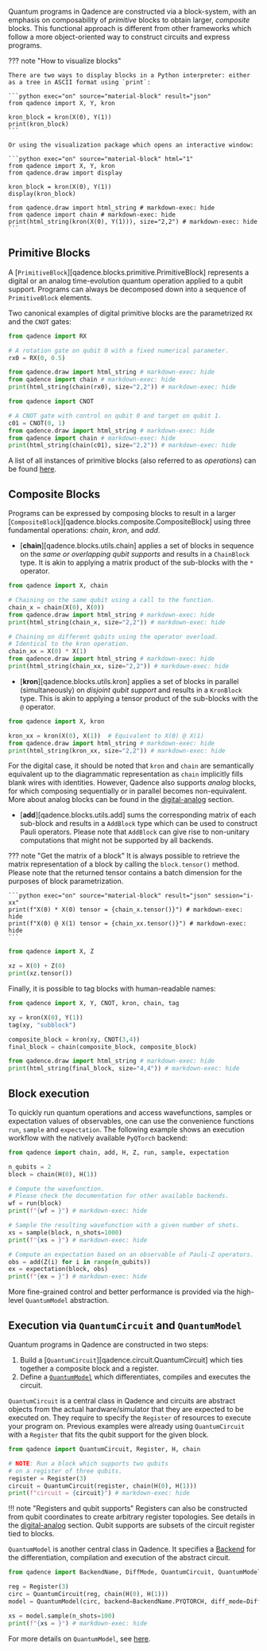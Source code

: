 Quantum programs in Qadence are constructed via a block-system, with an emphasis on composability of
*primitive* blocks to obtain larger, *composite* blocks. This functional approach is different from other frameworks
which follow a more object-oriented way to construct circuits and express programs.

??? note "How to visualize blocks"

	There are two ways to display blocks in a Python interpreter: either as a tree in ASCII format using `print`:

	```python exec="on" source="material-block" result="json"
	from qadence import X, Y, kron

	kron_block = kron(X(0), Y(1))
	print(kron_block)
	```

	Or using the visualization package which opens an interactive window:

	```python exec="on" source="material-block" html="1"
	from qadence import X, Y, kron
	from qadence.draw import display

	kron_block = kron(X(0), Y(1))
	display(kron_block)

	from qadence.draw import html_string # markdown-exec: hide
	from qadence import chain # markdown-exec: hide
	print(html_string(kron(X(0), Y(1))), size="2,2") # markdown-exec: hide
	```

## Primitive Blocks

A [`PrimitiveBlock`][qadence.blocks.primitive.PrimitiveBlock] represents a digital or an analog time-evolution quantum operation applied to a qubit support.
Programs can always be decomposed down into a sequence of `PrimitiveBlock` elements.

Two canonical examples of digital primitive blocks are the parametrized `RX` and the `CNOT` gates:

```python exec="on" source="material-block" html="1"
from qadence import RX

# A rotation gate on qubit 0 with a fixed numerical parameter.
rx0 = RX(0, 0.5)

from qadence.draw import html_string # markdown-exec: hide
from qadence import chain # markdown-exec: hide
print(html_string(chain(rx0), size="2,2")) # markdown-exec: hide
```

```python exec="on" source="material-block" html="1"
from qadence import CNOT

# A CNOT gate with control on qubit 0 and target on qubit 1.
c01 = CNOT(0, 1)
from qadence.draw import html_string # markdown-exec: hide
from qadence import chain # markdown-exec: hide
print(html_string(chain(c01), size="2,2")) # markdown-exec: hide
```

A list of all instances of primitive blocks (also referred to as *operations*) can be found [here](../qadence/operations.md).

## Composite Blocks

Programs can be expressed by composing blocks to result in a larger [`CompositeBlock`][qadence.blocks.composite.CompositeBlock] using three fundamental operations:
_chain_, _kron_, and _add_.

- [**chain**][qadence.blocks.utils.chain] applies a set of blocks in sequence on the *same or overlapping qubit supports* and results in a `ChainBlock` type.
It is akin to applying a matrix product of the sub-blocks with the `*` operator.

```python exec="on" source="material-block" html="1" session="i-xx"
from qadence import X, chain

# Chaining on the same qubit using a call to the function.
chain_x = chain(X(0), X(0))
from qadence.draw import html_string # markdown-exec: hide
print(html_string(chain_x, size="2,2")) # markdown-exec: hide
```
```python exec="on" source="material-block" html="1" session="i-xx"
# Chaining on different qubits using the operator overload.
# Identical to the kron operation.
chain_xx = X(0) * X(1)
from qadence.draw import html_string # markdown-exec: hide
print(html_string(chain_xx, size="2,2")) # markdown-exec: hide
```

- [**kron**][qadence.blocks.utils.kron] applies a set of blocks in parallel (simultaneously) on *disjoint qubit support* and results in a `KronBlock` type. This is akin to applying a tensor product of the sub-blocks with the `@` operator.

```python exec="on" source="material-block" html="1" session="i-xx"
from qadence import X, kron

kron_xx = kron(X(0), X(1))  # Equivalent to X(0) @ X(1)
from qadence.draw import html_string # markdown-exec: hide
print(html_string(kron_xx, size="2,2")) # markdown-exec: hide
```

For the digital case, it should be noted that `kron` and `chain` are semantically equivalent up to the diagrammatic representation as `chain` implicitly fills blank wires with identities.
However, Qadence also supports *analog* blocks, for which composing sequentially or in parallel becomes non-equivalent. More
about analog blocks can be found in the [digital-analog](/digital_analog_qc/analog-basics) section.

- [**add**][qadence.blocks.utils.add] sums the corresponding matrix of
each sub-block and results in a `AddBlock` type which can be used to construct Pauli operators.
Please note that `AddBlock` can give rise to non-unitary computations that might not be supported by all backends.

??? note "Get the matrix of a block"
    It is always possible to retrieve the matrix representation of a block by calling the `block.tensor()` method.
	Please note that the returned tensor contains a batch dimension for the purposes of block parametrization.

    ```python exec="on" source="material-block" result="json" session="i-xx"
    print(f"X(0) * X(0) tensor = {chain_x.tensor()}") # markdown-exec: hide
    print(f"X(0) @ X(1) tensor = {chain_xx.tensor()}") # markdown-exec: hide
    ```

```python exec="on" source="material-block" result="json"
from qadence import X, Z

xz = X(0) + Z(0)
print(xz.tensor())
```

Finally, it is possible to tag blocks with human-readable names:

```python exec="on" source="material-block" html="1" session="getting_started"
from qadence import X, Y, CNOT, kron, chain, tag

xy = kron(X(0), Y(1))
tag(xy, "subblock")

composite_block = kron(xy, CNOT(3,4))
final_block = chain(composite_block, composite_block)

from qadence.draw import html_string # markdown-exec: hide
print(html_string(final_block, size="4,4")) # markdown-exec: hide
```

## Block execution

To quickly run quantum operations and access wavefunctions, samples or expectation values of
observables, one can use the convenience functions `run`, `sample` and `expectation`. The following
example shows an execution workflow with the natively available `PyQTorch` backend:

```python exec="on" source="material-block" result="json" session="index"
from qadence import chain, add, H, Z, run, sample, expectation

n_qubits = 2
block = chain(H(0), H(1))

# Compute the wavefunction.
# Please check the documentation for other available backends.
wf = run(block)
print(f"{wf = }") # markdown-exec: hide

# Sample the resulting wavefunction with a given number of shots.
xs = sample(block, n_shots=1000)
print(f"{xs = }") # markdown-exec: hide

# Compute an expectation based on an observable of Pauli-Z operators.
obs = add(Z(i) for i in range(n_qubits))
ex = expectation(block, obs)
print(f"{ex = }") # markdown-exec: hide
```

More fine-grained control and better performance is provided via the high-level `QuantumModel` abstraction.

## Execution via `QuantumCircuit` and `QuantumModel`

Quantum programs in Qadence are constructed in two steps:

1. Build a [`QuantumCircuit`][qadence.circuit.QuantumCircuit] which ties together a composite block and a register.
2. Define a [`QuantumModel`](/tutorials/quantummodels) which differentiates, compiles and executes the circuit.

`QuantumCircuit` is a central class in Qadence and circuits are abstract
objects from the actual hardware/simulator that they are expected to be executed on.
They require to specify the `Register` of resources to execute your program on. Previous examples
were already using `QuantumCircuit` with a `Register` that fits the qubit support for the given block.

```python exec="on" source="material-block" result="json"
from qadence import QuantumCircuit, Register, H, chain

# NOTE: Run a block which supports two qubits
# on a register of three qubits.
register = Register(3)
circuit = QuantumCircuit(register, chain(H(0), H(1)))
print(f"circuit = {circuit}") # markdown-exec: hide
```

!!! note "Registers and qubit supports"
    Registers can also be constructed from qubit coordinates to create arbitrary register
    topologies. See details in the [digital-analog](/digital_analog_qc/analog-basics.md) section.
	Qubit supports are subsets of the circuit register tied to blocks.


`QuantumModel` is another central class in Qadence. It specifies a [Backend](/tutorials/backend.md) for
the differentiation, compilation and execution of the abstract circuit.

```python exec="on" source="material-block" result="json"
from qadence import BackendName, DiffMode, QuantumCircuit, QuantumModel, Register, H, chain

reg = Register(3)
circ = QuantumCircuit(reg, chain(H(0), H(1)))
model = QuantumModel(circ, backend=BackendName.PYQTORCH, diff_mode=DiffMode.AD)

xs = model.sample(n_shots=100)
print(f"{xs = }") # markdown-exec: hide
```

For more details on `QuantumModel`, see [here](/tutorials/quantummodels).
